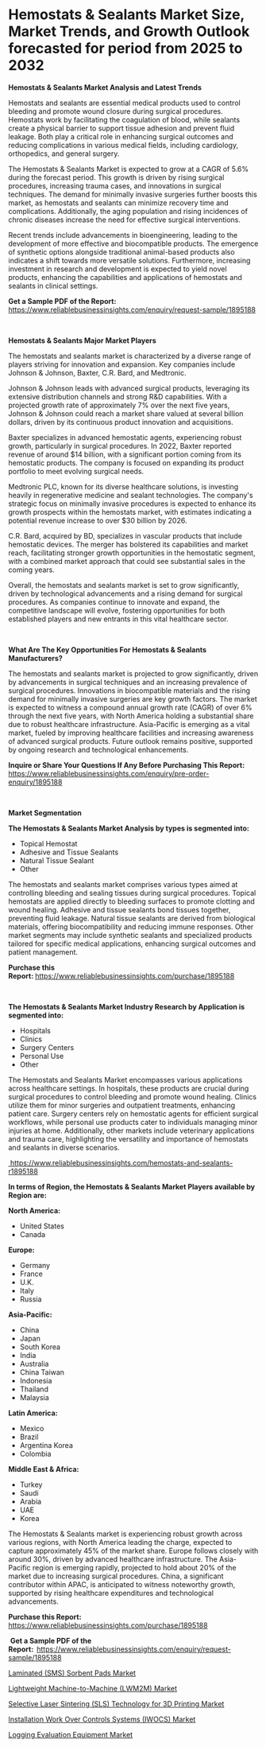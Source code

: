 <p><h1>Hemostats & Sealants Market Size, Market Trends, and Growth Outlook forecasted for period from 2025 to 2032</h1></p><p><strong>Hemostats & Sealants Market Analysis and Latest Trends</strong></p>
<p><p>Hemostats and sealants are essential medical products used to control bleeding and promote wound closure during surgical procedures. Hemostats work by facilitating the coagulation of blood, while sealants create a physical barrier to support tissue adhesion and prevent fluid leakage. Both play a critical role in enhancing surgical outcomes and reducing complications in various medical fields, including cardiology, orthopedics, and general surgery.</p><p>The Hemostats & Sealants Market is expected to grow at a CAGR of 5.6% during the forecast period. This growth is driven by rising surgical procedures, increasing trauma cases, and innovations in surgical techniques. The demand for minimally invasive surgeries further boosts this market, as hemostats and sealants can minimize recovery time and complications. Additionally, the aging population and rising incidences of chronic diseases increase the need for effective surgical interventions.</p><p>Recent trends include advancements in bioengineering, leading to the development of more effective and biocompatible products. The emergence of synthetic options alongside traditional animal-based products also indicates a shift towards more versatile solutions. Furthermore, increasing investment in research and development is expected to yield novel products, enhancing the capabilities and applications of hemostats and sealants in clinical settings.</p></p>
<p><strong>Get a Sample PDF of the Report:&nbsp;</strong> <a href="https://www.reliablebusinessinsights.com/enquiry/request-sample/1895188?utm_campaign=1091&utm_medium=2&utm_source=Github&utm_content=ia&utm_term=28032025&utm_id=hemostats-sealants">https://www.reliablebusinessinsights.com/enquiry/request-sample/1895188</a></p>
<p>&nbsp;</p>
<p><strong>Hemostats & Sealants Major Market Players</strong></p>
<p><p>The hemostats and sealants market is characterized by a diverse range of players striving for innovation and expansion. Key companies include Johnson & Johnson, Baxter, C.R. Bard, and Medtronic. </p><p>Johnson & Johnson leads with advanced surgical products, leveraging its extensive distribution channels and strong R&D capabilities. With a projected growth rate of approximately 7% over the next five years, Johnson & Johnson could reach a market share valued at several billion dollars, driven by its continuous product innovation and acquisitions.</p><p>Baxter specializes in advanced hemostatic agents, experiencing robust growth, particularly in surgical procedures. In 2022, Baxter reported revenue of around $14 billion, with a significant portion coming from its hemostatic products. The company is focused on expanding its product portfolio to meet evolving surgical needs.</p><p>Medtronic PLC, known for its diverse healthcare solutions, is investing heavily in regenerative medicine and sealant technologies. The company's strategic focus on minimally invasive procedures is expected to enhance its growth prospects within the hemostats market, with estimates indicating a potential revenue increase to over $30 billion by 2026.</p><p>C.R. Bard, acquired by BD, specializes in vascular products that include hemostatic devices. The merger has bolstered its capabilities and market reach, facilitating stronger growth opportunities in the hemostatic segment, with a combined market approach that could see substantial sales in the coming years.</p><p>Overall, the hemostats and sealants market is set to grow significantly, driven by technological advancements and a rising demand for surgical procedures. As companies continue to innovate and expand, the competitive landscape will evolve, fostering opportunities for both established players and new entrants in this vital healthcare sector.</p></p>
<p>&nbsp;</p>
<p><strong>What Are The Key Opportunities For Hemostats & Sealants Manufacturers?</strong></p>
<p><p>The hemostats and sealants market is projected to grow significantly, driven by advancements in surgical techniques and an increasing prevalence of surgical procedures. Innovations in biocompatible materials and the rising demand for minimally invasive surgeries are key growth factors. The market is expected to witness a compound annual growth rate (CAGR) of over 6% through the next five years, with North America holding a substantial share due to robust healthcare infrastructure. Asia-Pacific is emerging as a vital market, fueled by improving healthcare facilities and increasing awareness of advanced surgical products. Future outlook remains positive, supported by ongoing research and technological enhancements.</p></p>
<p><strong>Inquire or Share Your Questions If Any Before Purchasing This Report:</strong> <a href="https://www.reliablebusinessinsights.com/enquiry/pre-order-enquiry/1895188?utm_campaign=1091&utm_medium=2&utm_source=Github&utm_content=ia&utm_term=28032025&utm_id=hemostats-sealants">https://www.reliablebusinessinsights.com/enquiry/pre-order-enquiry/1895188</a></p>
<p>&nbsp;</p>
<p><strong>Market Segmentation</strong></p>
<p><strong>The Hemostats & Sealants Market Analysis by types is segmented into:</strong></p>
<p><ul><li>Topical Hemostat</li><li>Adhesive and Tissue Sealants</li><li>Natural Tissue Sealant</li><li>Other</li></ul></p>
<p><p>The hemostats and sealants market comprises various types aimed at controlling bleeding and sealing tissues during surgical procedures. Topical hemostats are applied directly to bleeding surfaces to promote clotting and wound healing. Adhesive and tissue sealants bond tissues together, preventing fluid leakage. Natural tissue sealants are derived from biological materials, offering biocompatibility and reducing immune responses. Other market segments may include synthetic sealants and specialized products tailored for specific medical applications, enhancing surgical outcomes and patient management.</p></p>
<p><strong>Purchase this Report:&nbsp;</strong><a href="https://www.reliablebusinessinsights.com/purchase/1895188?utm_campaign=1091&utm_medium=2&utm_source=Github&utm_content=ia&utm_term=28032025&utm_id=hemostats-sealants">https://www.reliablebusinessinsights.com/purchase/1895188</a></p>
<p>&nbsp;</p>
<p><strong>The Hemostats & Sealants Market Industry Research by Application is segmented into:</strong></p>
<p><ul><li>Hospitals</li><li>Clinics</li><li>Surgery Centers</li><li>Personal Use</li><li>Other</li></ul></p>
<p><p>The Hemostats and Sealants Market encompasses various applications across healthcare settings. In hospitals, these products are crucial during surgical procedures to control bleeding and promote wound healing. Clinics utilize them for minor surgeries and outpatient treatments, enhancing patient care. Surgery centers rely on hemostatic agents for efficient surgical workflows, while personal use products cater to individuals managing minor injuries at home. Additionally, other markets include veterinary applications and trauma care, highlighting the versatility and importance of hemostats and sealants in diverse scenarios.</p></p>
<p><a href="https://www.reliablebusinessinsights.com/hemostats-and-sealants-r1895188?utm_campaign=1091&utm_medium=2&utm_source=Github&utm_content=ia&utm_term=28032025&utm_id=hemostats-sealants">&nbsp;https://www.reliablebusinessinsights.com/hemostats-and-sealants-r1895188</a></p>
<p><strong>In terms of Region, the Hemostats & Sealants Market Players available by Region are:</strong></p>
<p>
    <p> <strong> North America: </strong>
        <ul>
            <li>United States</li>
            <li>Canada</li>
        </ul>
        </p> 
    <p> <strong> Europe: </strong>
        <ul>
            <li>Germany</li>
            <li>France</li>
            <li>U.K.</li>
            <li>Italy</li>
            <li>Russia</li>
        </ul>
        </p> 
    <p> <strong> Asia-Pacific: </strong>
        <ul>
            <li>China</li>
            <li>Japan</li>
            <li>South Korea</li>
            <li>India</li>
            <li>Australia</li>
            <li>China Taiwan</li>
            <li>Indonesia</li>
            <li>Thailand</li>
            <li>Malaysia</li>
        </ul>
        </p> 
    <p> <strong> Latin America: </strong>
        <ul>
            <li>Mexico</li>
            <li>Brazil</li>
            <li>Argentina Korea</li>
            <li>Colombia</li>
        </ul>
        </p> 
    <p> <strong> Middle East & Africa: </strong>
        <ul>
            <li>Turkey</li>
            <li>Saudi</li>
            <li>Arabia</li>
            <li>UAE</li>
            <li>Korea</li>
        </ul>
    </p>
    </p>
<p><p>The Hemostats & Sealants market is experiencing robust growth across various regions, with North America leading the charge, expected to capture approximately 45% of the market share. Europe follows closely with around 30%, driven by advanced healthcare infrastructure. The Asia-Pacific region is emerging rapidly, projected to hold about 20% of the market due to increasing surgical procedures. China, a significant contributor within APAC, is anticipated to witness noteworthy growth, supported by rising healthcare expenditures and technological advancements.</p></p>
<p><strong>Purchase this Report: </strong><a href="https://www.reliablebusinessinsights.com/purchase/1895188?utm_campaign=1091&utm_medium=2&utm_source=Github&utm_content=ia&utm_term=28032025&utm_id=hemostats-sealants">https://www.reliablebusinessinsights.com/purchase/1895188</a></p>
<p>&nbsp;<strong>Get a Sample PDF of the Report:&nbsp;&nbsp;</strong><a href="https://www.reliablebusinessinsights.com/enquiry/request-sample/1895188?utm_campaign=1091&utm_medium=2&utm_source=Github&utm_content=ia&utm_term=28032025&utm_id=hemostats-sealants">https://www.reliablebusinessinsights.com/enquiry/request-sample/1895188</a></p>
<p><strong></strong></p>
<p><p><a href="https://github.com/roehrtizonov/Market-Research-Report-List-1/blob/main/laminated-sms-sorbent-pads-market.md?utm_campaign=1091&utm_medium=2&utm_source=Github&utm_content=ia&utm_term=28032025&utm_id=hemostats-sealants">Laminated (SMS) Sorbent Pads Market</a></p><p><a href="https://github.com/paullsiskec4/Market-Research-Report-List-1/blob/main/lightweight-machine-to-machine-lwm2m-market.md?utm_campaign=1091&utm_medium=2&utm_source=Github&utm_content=ia&utm_term=28032025&utm_id=hemostats-sealants">Lightweight Machine-to-Machine (LWM2M) Market</a></p><p><a href="https://github.com/altafvaraswj/Market-Research-Report-List-1/blob/main/selective-laser-sintering-sls-technology-for-3d-printing-market.md?utm_campaign=1091&utm_medium=2&utm_source=Github&utm_content=ia&utm_term=28032025&utm_id=hemostats-sealants">Selective Laser Sintering (SLS) Technology for 3D Printing Market</a></p><p><a href="https://github.com/hurstsaqibyl/Market-Research-Report-List-1/blob/main/installation-work-over-controls-systems-iwocs-market.md?utm_campaign=1091&utm_medium=2&utm_source=Github&utm_content=ia&utm_term=28032025&utm_id=hemostats-sealants">Installation Work Over Controls Systems (IWOCS) Market</a></p><p><a href="https://github.com/sgroitrieu7f/Market-Research-Report-List-1/blob/main/logging-evaluation-equipment-market.md?utm_campaign=1091&utm_medium=2&utm_source=Github&utm_content=ia&utm_term=28032025&utm_id=hemostats-sealants">Logging Evaluation Equipment Market</a></p></p>
